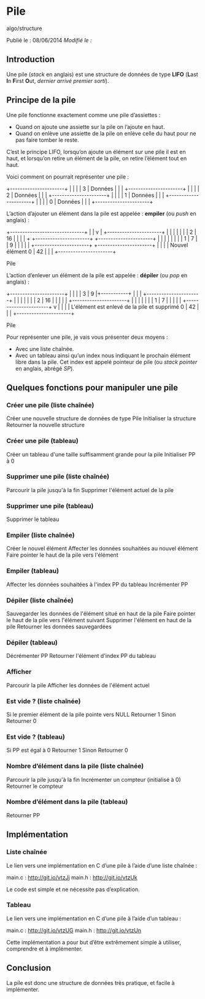 Pile
====
algo/structure

Publié le : 08/06/2014
*Modifié le :*

## Introduction

Une pile (*stack* en anglais) est une structure de données de type **LIFO** (**L**ast **I**n **F**irst **O**ut, *dernier arrivé premier sorti*).

## Principe de la pile

Une pile fonctionne exactement comme une pile d’assiettes :

- Quand on ajoute une assiette sur la pile on l’ajoute en haut.
- Quand on enlève une assiette de la pile on enlève celle du haut pour ne pas faire tomber le reste.

C’est le principe LIFO, lorsqu’on ajoute un élément sur une pile il est en haut, et lorsqu’on retire un élément de la pile, on retire l’élément tout en haut.

Voici comment on pourrait représenter une pile :

+----------------------+
|                      |
|                      |
3  |        Données       |
|                      |
+----------------------+
|                      |
|                      |
2  |        Données       |
|                      |
+----------------------+
|                      |
|                      |
1  |        Données       |
|                      |
+----------------------+
|                      |
|                      |
0  |        Données       |
|                      |
+----------------------+

L’action d’ajouter un élément dans la pile est appelée : **empiler** (ou *push* en anglais) :

+------------------------------+
|                              |
v                              |
+----------------------+                   |
|                      |                   |
|                      |                   |
2  |           16         |                   |
|                      |                   +
+----------------------+        +----------------------+
|                      |        |                      |
|                      |        |                      |
1  |           7          |        |           9          |
|                      |        |                      |
+----------------------+        +----------------------+
|                      |
|                      |              Nouvel élément
0  |           42         |
|                      |
+----------------------+

Pile

L’action d’enlever un élément de la pile est appelée : **dépiler** (ou *pop* en anglais) :

+----------------------+
|                      |
|                      |
3  |           9          |+-----------+
|                      |            |
+----------------------+            |
|                      |            |
|                      |            |
2  |           16         |            |
|                      |            |
+----------------------+            |
|                      |            |
|                      |            |
1  |           7          |            |
|                      |            |
+----------------------+            v
|                      |
|                      | L'élément est enlevé de la pile et supprimé
0  |           42         |
|                      |
+----------------------+

Pile

Pour représenter une pile, je vais vous présenter deux moyens :

- Avec une liste chaînée.
- Avec un tableau ainsi qu’un index nous indiquant le prochain élément libre dans la pile. Cet index est appelé pointeur de pile (ou *stack pointer* en anglais, abrégé *SP*).

## Quelques fonctions pour manipuler une pile

### Créer une pile (liste chaînée)

Créer une nouvelle structure de données de type Pile
Initialiser la structure
Retourner la nouvelle structure

### Créer une pile (tableau)

Créer un tableau d'une taille suffisamment grande pour la pile
Initialiser PP à 0

### Supprimer une pile (liste chaînée)

Parcourir la pile jusqu'à la fin
Supprimer l'élément actuel de la pile

### Supprimer une pile (tableau)

Supprimer le tableau

### Empiler (liste chaînée)

Créer le nouvel élément
Affecter les données souhaitées au nouvel élément
Faire pointer le haut de la pile vers l'élément

### Empiler (tableau)

Affecter les données souhaitées à l'index PP du tableau
Incrémenter PP

### Dépiler (liste chaînée)

Sauvegarder les données de l'élément situé en haut de la pile
Faire pointer le haut de la pile vers l'élément suivant
Supprimer l'élément en haut de la pile
Retourner les données sauvegardées

### Dépiler (tableau)

Décrémenter PP
Retourner l'élément d'index PP du tableau

### Afficher

Parcourir la pile
Afficher les données de l'élément actuel

### Est vide ? (liste chaînée)

Si le premier élément de la pile pointe vers NULL
Retourner 1
Sinon
Retourner 0

### Est vide ? (tableau)

Si PP est égal à 0
Retourner 1
Sinon
Retourner 0

### Nombre d’élément dans la pile (liste chaînée)

Parcourir la pile jusqu'à la fin
Incrémenter un compteur (initialisé à 0)
Retourner le compteur

### Nombre d’élément dans la pile (tableau)

Retourner PP

## Implémentation

### Liste chaînée

Le lien vers une implémentation en C d’une pile à l’aide d’une liste chaînée :

main.c : http://git.io/vtzJj
main.h : http://git.io/vtzUk

Le code est simple et ne nécessite pas d’explication.

### Tableau

Le lien vers une implémentation en C d’une pile à l’aide d’un tableau :

main.c : http://git.io/vtzUG
main.h : http://git.io/vtzUn

Cette implémentation a pour but d’être extrêmement simple à utiliser, comprendre et à implémenter.

## Conclusion

La pile est donc une structure de données très pratique, et facile à implémenter.
